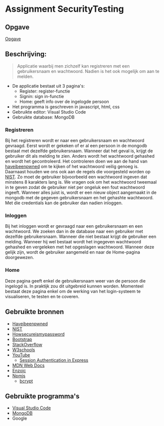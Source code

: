 # Assignment SecurityTesting

## Opgave
[Opgave](https://apwt.gitbook.io/software-security/assignment/000general/003assignment3)

## Beschrijving:
> Applicatie waarbij men zichzelf kan registreren met een gebruikersnaam en wachtwoord. Nadien is het ook mogelijk om aan te melden.
- De applicatie bestaat uit 3 pagina's:
  - Register: register-functie
  - Signin: sign in-functie
  - Home: geeft info over de ingelogde persoon
- Het programma is geschreven in javascript, html, css
- Gebruikte editor: Visual Studio Code
- Gebruikte database: MongoDB

### Registreren
Bij het registreren wordt er naar een gebruikersnaam en wachtwoord gevraagd. Eerst wordt er gekeken of er al een persoon in de mongodb bestaat met dezelfde gebruikersnaam. Wanneer dat het geval is, krijgt de gebruiker dit als melding te zien. Anders wordt het wachtwoord gehashed en wordt het gecontroleerd. Het controleren doen we aan de hand van [haveibeenpwned](https://haveibeenpwned.com/) om te kijken of het wachtwoord veilig genoeg is. Daarnaast houden we ons ook aan de regels die voorgesteld worden op [NIST](https://pages.nist.gov/800-63-3/sp800-63b.html). Zo moet de gebruiker bijvoorbeeld een wachtwoord ingeven dat minstens 8 karakters lang is. We vragen ook om het wachtwoord tweemaal in te geven zodat de gebruiker niet per ongeluk een fout wachtwoord ingeeft. Wanneer alles juist is, wordt er een nieuw object aangemaakt in de mongodb met de gegeven gebruikersnaam en het gehashte wachtwoord. Met die credentials kan de gebruiker dan nadien inloggen.

### Inloggen
Bij het inloggen wordt er gevraagd naar een gebruikersnaam en een wachtwoord. We zoeken dan in de database naar een gebruiker met dezelfde gebruikersnaam. Wanneer die niet bestaat krijgt de gebruiker een melding. Wanneer hij wel bestaat wordt het ingegeven wachtwoord gehashed en vergeleken met het opgeslagen wachtwoord. Wanneer deze gelijk zijn, wordt de gebruiker aangemeld en naar de Home-pagina doorgewezen.

### Home
Deze pagina geeft enkel de gebruikersnaam weer van de persoon die ingelogd is. In praktijk zou dit uitgebreid kunnen worden. Momenteel bestaat deze pagina enkel om de werking van het login-systeem te visualiseren, te testen en te coveren.

## Gebruikte bronnen
- [Haveibeenpwned](https://haveibeenpwned.com/)
- [NIST](https://pages.nist.gov/800-63-3/sp800-63b.html)
- [Howsecureismypassword](https://howsecureismypassword.net/)
- [Bootstrap](https://getbootstrap.com/)
- [StackOverflow](https://stackoverflow.com/)
- [W3schools](https://www.w3schools.com/)
- [YouTube](https://www.youtube.com/)
  - [Session Authentication in Express](https://www.youtube.com/watch?v=OH6Z0dJ_Huk&t=1s)
- [MDN Web Docs](https://developer.mozilla.org/nl/)
- [Enzoic](https://www.enzoic.com/docs-passwords-api/)
- [Npmjs](https://www.npmjs.com)
  - [bcrypt](https://www.npmjs.com/package/bcrypt)

## Gebruikte programma's
- [Visual Studio Code](https://code.visualstudio.com/)
- [MongoDB](https://www.mongodb.com/)
- Google
